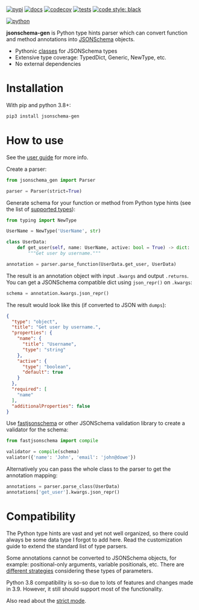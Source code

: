 [![pypi](https://img.shields.io/pypi/v/jsonschema-gen.svg)](https://pypi.python.org/pypi/jsonschema-gen/)
[![docs](https://readthedocs.org/projects/jsonschema-gen/badge/?version=latest&style=flat)](https://jsonschema-gen.readthedocs.io)
[![codecov](https://codecov.io/gh/violet-black/jsonschema-gen/graph/badge.svg?token=FEUUMQELFX)](https://codecov.io/gh/violet-black/jsonschema-gen)
[![tests](https://github.com/violet-black/jsonschema-gen/actions/workflows/tests.yaml/badge.svg)](https://github.com/violet-black/jsonschema-gen/actions/workflows/tests.yaml)
[![code style: black](https://img.shields.io/badge/code%20style-black-000000.svg)](https://github.com/psf/black)

[![python](https://img.shields.io/pypi/pyversions/uvlog.svg)](https://pypi.python.org/pypi/jsonschema-gen/)

**jsonschema-gen** is Python type hints parser which can convert function and method annotations
into [JSONSchema](https://json-schema.org) objects.

- Pythonic [classes](https://jsonschema-gen.readthedocs.io/reference.html) for JSONSchema types
- Extensive type coverage: TypedDict, Generic, NewType, etc.
- No external dependencies

# Installation

With pip and python 3.8+:

```bash
pip3 install jsonschema-gen
```

# How to use

See the [user guide](https://jsonschema-gen.readthedocs.io/guide.html) for more info.

Create a parser:

```python
from jsonschema_gen import Parser

parser = Parser(strict=True)
```

Generate schema for your function or method from Python type hints
(see the list of [supported types](https://jsonschema-gen.readthedocs.io/type_map.html)):

```python
from typing import NewType

UserName = NewType('UserName', str)

class UserData:
    def get_user(self, name: UserName, active: bool = True) -> dict:
        """Get user by username."""

annotation = parser.parse_function(UserData.get_user, UserData)
```

The result is an annotation object with input `.kwargs` and output `.returns`. You can get a JSONSchema compatible dict
using `json_repr()` on `.kwargs`:

```python
schema = annotation.kwargs.json_repr()
```

The result would look like this (if converted to JSON with `dumps`):

```json
{
  "type": "object",
  "title": "Get user by username.",
  "properties": {
    "name": {
      "title": "Username",
      "type": "string"
    },
    "active": {
      "type": "boolean",
      "default": true
    }
  },
  "required": [
    "name"
  ],
  "additionalProperties": false
}
```

Use [fastjsonschema](https://github.com/horejsek/python-fastjsonschema) or other JSONSchema validation library to
create a validator for the schema:

```python
from fastjsonschema import compile

validator = compile(schema)
valiator({'name': 'John', 'email': 'john@dowe'})
```

Alternatively you can pass the whole class to the parser to get the annotation mapping:

```python
annotations = parser.parse_class(UserData)
annotations['get_user'].kwargs.json_repr()
```

# Compatibility

The Python type hints are vast and yet not well organized, so there could always be some data type I forgot to add
here. Read the customization guide to extend the standard list of type parsers.

Some annotations cannot be converted to JSONSchema objects, for example: positional-only arguments, variable
positionals, etc. There are [different strategies](https://jsonschema-gen.readthedocs.io/guide.html#variable-args)
considering these types of parameters.

Python 3.8 compatibility is so-so due to lots of features and changes made in 3.9. However, it still should support
most of the functionality.

Also read about the [strict mode](https://jsonschema-gen.readthedocs.io/guide.html#strict-mode).
